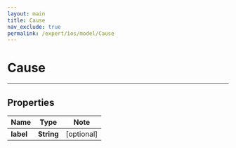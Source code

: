 ```yaml
---
layout: main
title: Cause
nav_exclude: true
permalink: /expert/ios/model/Cause
---
```


# Cause

---

## Properties

Name | Type | Note
---- | ---- | ----
**label** | **String** | [optional] 


